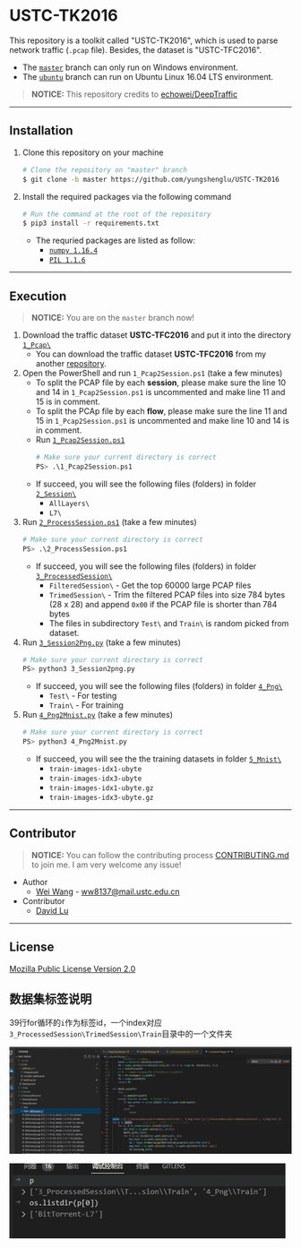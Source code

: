 # USTC-TK2016

This repository is a toolkit called "USTC-TK2016", which is used to parse network traffic (`.pcap` file). Besides, the dataset is "USTC-TFC2016".

* The [`master`](https://github.com/yungshenglu/USTC-TK2016/tree/master) branch can only run on Windows environment.
* The [`ubuntu`](https://github.com/yungshenglu/USTC-TK2016/tree/ubuntu) branch can run on Ubuntu Linux 16.04 LTS environment.

> **NOTICE:** This repository credits to [echowei/DeepTraffic](https://github.com/echowei/DeepTraffic)

---
## Installation

1. Clone this repository on your machine
    ```bash
    # Clone the repository on "master" branch
    $ git clone -b master https://github.com/yungshenglu/USTC-TK2016
    ```
2. Install the required packages via the following command
    ```bash
    # Run the command at the root of the repository
    $ pip3 install -r requirements.txt
    ```
    * The requried packages are listed as follow:
        * [`numpy 1.16.4`](https://pypi.org/project/numpy/)
        * [`PIL 1.1.6`](https://pypi.org/project/PIL/)

---
## Execution

> **NOTICE:** You are on the `master` branch now!

1. Download the traffic dataset **USTC-TFC2016** and put it into the directory [`1_Pcap\`](1_Pcap/)
    * You can download the traffic dataset **USTC-TFC2016** from my another [repository](https://github.com/yungshenglu/USTC-TFC2016).
2. Open the PowerShell and run `1_Pcap2Session.ps1` (take a few minutes)
    * To split the PCAP file by each **session**, please make sure the line 10 and 14 in `1_Pcap2Session.ps1` is uncommented and make line 11 and 15 is in comment.
    * To split the PCAp file by each **flow**, please make sure the line 11 and 15 in `1_Pcap2Session.ps1` is uncommented and make line 10 and 14 is in comment.
    * Run [`1_Pcap2Session.ps1`](1_Pcap2Session.ps1)
        ```bash
        # Make sure your current directory is correct
        PS> .\1_Pcap2Session.ps1
        ```
    * If succeed, you will see the following files (folders) in folder [`2_Session\`](2_Session/)
        * `AllLayers\`
        * `L7\`
3. Run [`2_ProcessSession.ps1`](2_ProcessSession.ps1) (take a few minutes)
    ```bash
    # Make sure your current directory is correct
    PS> .\2_ProcessSession.ps1
    ```
    * If succeed, you will see the following files (folders) in folder [`3_ProcessedSession\`](3_ProcessedSession/)
        * `FilteredSession\` - Get the top 60000 large PCAP files
        * `TrimedSession\` - Trim the filtered PCAP files into size 784 bytes (28 x 28) and append `0x00` if the PCAP file is shorter than 784 bytes
        * The files in subdirectory `Test\` and `Train\` is random picked from dataset.
4. Run [`3_Session2Png.py`](3_Session2Png.py) (take a few minutes)
    ```bash
    # Make sure your current directory is correct
    PS> python3 3_Session2png.py
    ```
    * If succeed, you will see the following files (folders) in folder [`4_Png\`](4_Png/)
        * `Test\` - For testing
        * `Train\` - For training
5. Run [`4_Png2Mnist.py`](4_Png2Mnist.py) (take a few minutes)
    ```bash
    # Make sure your current directory is correct
    PS> python3 4_Png2Mnist.py
    ```
    * If succeed, you will see the the training datasets in folder [`5_Mnist\`](5_Mnist/)
        * `train-images-idx1-ubyte`
        * `train-images-idx3-ubyte`
        * `train-images-idx1-ubyte.gz`
        * `train-images-idx3-ubyte.gz`

---
## Contributor

> **NOTICE:** You can follow the contributing process [CONTRIBUTING.md](CONTRIBUTING.md) to join me. I am very welcome any issue!

* Author
    * [Wei Wang](https://github.com/echowei) - ww8137@mail.ustc.edu.cn
* Contributor
    * [David Lu](https://github.com/yungshenglu)

---
## License

[Mozilla Public License Version 2.0](LICENSE)


## 数据集标签说明

39行for循环的`i`作为标签id，一个index对应`3_ProcessedSession\TrimedSession\Train`目录中的一个文件夹

![1](4_Png/1.png)

![2](4_Png/2.png)